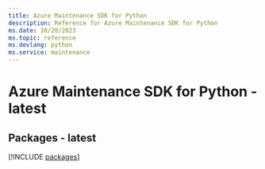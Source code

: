 ```yaml
---
title: Azure Maintenance SDK for Python
description: Reference for Azure Maintenance SDK for Python
ms.date: 10/20/2023
ms.topic: reference
ms.devlang: python
ms.service: maintenance
---
```

# Azure Maintenance SDK for Python - latest
## Packages - latest
[!INCLUDE [packages](maintenance-index.md)]